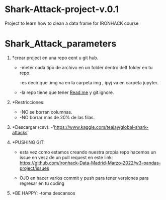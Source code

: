 # Shark-Attack-project-v.0.1
Project to learn how to clean a data frame for IRONHACK course
# Shark_Attack_parameters

1. *crear project en una repo eent u git hub.
    - -meter cada tipo de archivo en un folder dentro delf folder en tu repo.
        
        -es decir que .img va en la carpeta img , ipyj va en carpeta jupyter.
        
    - -la repo tiene que tener [Read.me](http://Read.me) y git.ignore.


2. *Restricciones:
    - -NO se borran columnas.
    - -NO borrar mas de 20% de las filas.


3. *Descargar (csv):
    -'https://www.kaggle.com/teajay/global-shark-attacks'

4. *PUSHING GIT:
    - esta vez como estamos creando nuestra propia repo hacemos un issue en vesz de un pull request en este link: 
    https://github.com/Ironhack-Data-Madrid-Marzo-2022/w3-pandas-project/issues

    - OJO en hacer varios commit y push para tener versiones para regresar en tu coding



5. *BE HAPPY:
    -toma descansos


